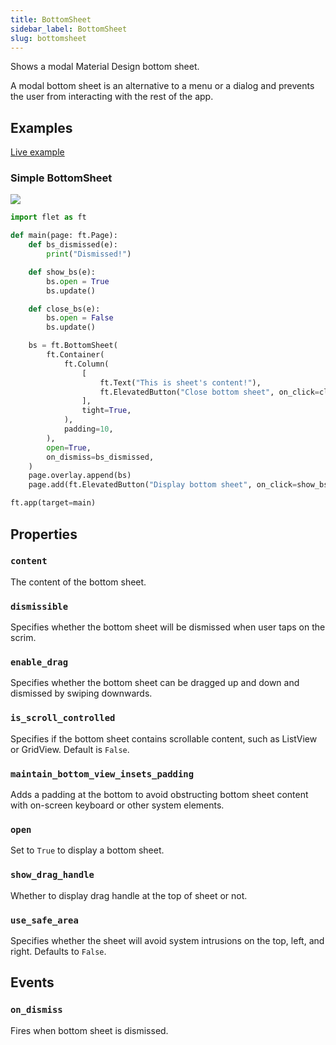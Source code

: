 ```yaml
---
title: BottomSheet
sidebar_label: BottomSheet
slug: bottomsheet
---
```


Shows a modal Material Design bottom sheet.

A modal bottom sheet is an alternative to a menu or a dialog and prevents the user from interacting with the rest of the app.

## Examples

[Live example](https://flet-controls-gallery.fly.dev/dialogs/bottomsheet)

### Simple BottomSheet

<img src="/img/docs/controls/bottom-sheet/bottom-sheet-sample.gif" className="screenshot-30"/>

```python
import flet as ft

def main(page: ft.Page):
    def bs_dismissed(e):
        print("Dismissed!")

    def show_bs(e):
        bs.open = True
        bs.update()

    def close_bs(e):
        bs.open = False
        bs.update()

    bs = ft.BottomSheet(
        ft.Container(
            ft.Column(
                [
                    ft.Text("This is sheet's content!"),
                    ft.ElevatedButton("Close bottom sheet", on_click=close_bs),
                ],
                tight=True,
            ),
            padding=10,
        ),
        open=True,
        on_dismiss=bs_dismissed,
    )
    page.overlay.append(bs)
    page.add(ft.ElevatedButton("Display bottom sheet", on_click=show_bs))

ft.app(target=main)
```

## Properties

### `content`

The content of the bottom sheet.

### `dismissible`

Specifies whether the bottom sheet will be dismissed when user taps on the scrim.

### `enable_drag`

Specifies whether the bottom sheet can be dragged up and down and dismissed by swiping downwards.

### `is_scroll_controlled`

Specifies if the bottom sheet contains scrollable content, such as ListView or GridView. Default is `False`.

### `maintain_bottom_view_insets_padding`

Adds a padding at the bottom to avoid obstructing bottom sheet content with on-screen keyboard or other system elements.

### `open`

Set to `True` to display a bottom sheet.

### `show_drag_handle`

Whether to display drag handle at the top of sheet or not.

### `use_safe_area`

Specifies whether the sheet will avoid system intrusions on the top, left, and right. Defaults to `False`.

## Events

### `on_dismiss`

Fires when bottom sheet is dismissed.